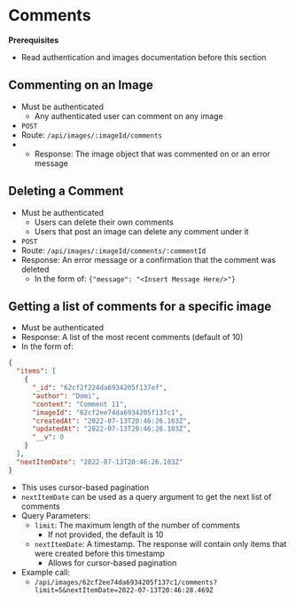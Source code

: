 # Comments

**Prerequisites**
* Read authentication and images documentation before this section

## Commenting on an Image
* Must be authenticated
  * Any authenticated user can comment on any image
* ``POST``
* Route: ``/api/images/:imageId/comments``
* * Response: The image object that was commented on or an error message

## Deleting a Comment
* Must be authenticated
  * Users can delete their own comments
  * Users that post an image can delete any comment under it
* ``POST``
* Route: ``/api/images/:imageId/comments/:commentId``
* Response: An error message or a confirmation that the comment was deleted
  * In the form of: ``{"message": "<Insert Message Here/>"}``

## Getting a list of comments for a specific image
* Must be authenticated
* Response: A list of the most recent comments (default of 10)
* In the form of:
```json
{
  "items": [
    {
      "_id": "62cf2f224da6934205f137ef",
      "author": "Domi",
      "content": "Comment 11",
      "imageId": "62cf2ee74da6934205f137c1",
      "createdAt": "2022-07-13T20:46:26.103Z",
      "updatedAt": "2022-07-13T20:46:26.103Z",
      "__v": 0
    }
  ],
  "nextItemDate": "2022-07-13T20:46:26.103Z"
}
```
* This uses cursor-based pagination
* ``nextItemDate`` can be used as a query argument to get the next list of comments
* Query Parameters:
  * ``limit``: The maximum length of the number of comments
    * If not provided, the default is 10
  * ``nextItemDate``: A timestamp. The response will contain only items that were created before this timestamp
    * Allows for cursor-based pagination
* Example call:
  * ``/api/images/62cf2ee74da6934205f137c1/comments?limit=5&nextItemDate=2022-07-13T20:46:28.469Z``